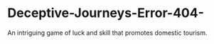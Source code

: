 # Deceptive-Journeys-Error-404-
An intriguing game of luck and skill that promotes domestic tourism.
